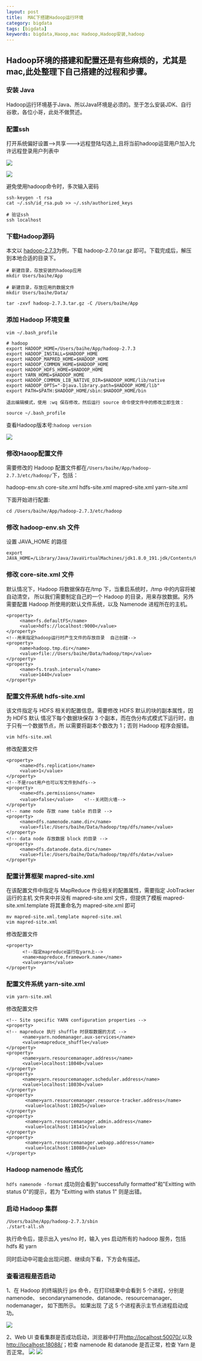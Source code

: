 ```yaml
---
layout: post
title:  MAC下搭建Hadoop运行环境
category: bigdata 
tags: [bigdata]
keywords: bigdata,Haoop,mac Hadoop,Hadoop安装,hadoop
---
```


## Hadoop环境的搭建和配置还是有些麻烦的，尤其是mac,此处整理下自己搭建的过程和步骤。

### 安装 Java
Hadoop运行环境基于Java、所以Java环境是必须的。至于怎么安装JDK、自行谷歌，各位小哥，此处不做赘述。

### 配置ssh 
打开系统偏好设置-->共享--->远程登陆勾选上,且将当前hadoop运营用户加入允许远程登录用户列表中

![](https://static.studytime.xin/image/articles/20190720234625.png)

![](https://static.studytime.xin/image/articles/20190720235630.png)

避免使用hadoop命令时，多次输入密码
```
ssh-keygen -t rsa
cat ~/.ssh/id_rsa.pub >> ~/.ssh/authorized_keys

# 验证ssh 
ssh localhost
```

### 

### 下载Hadoop源码
本文以 [hadoop-2.7.3](https://archive.apache.org/dist/hadoop/core/hadoop-2.7.3/)为例，下载 hadoop-2.7.0.tar.gz 即可。下载完成后，解压到本地合适的目录下。
```
# 新建目录，存放安装的hadoop应用
mkdir Users/baihe/App

# 新建目录，存放应用的数据文件
mkdir Users/baihe/Data/

tar -zxvf hadoop-2.7.3.tar.gz -C /Users/baihe/App
```

### 添加 Hadoop 环境变量
```
vim ~/.bash_profile

# hadoop
export HADOOP_HOME=/Users/baihe/App/hadoop-2.7.3
export HADOOP_INSTALL=$HADOOP_HOME
export HADOOP_MAPRED_HOME=$HADOOP_HOME
export HADOOP_COMMON_HOME=$HADOOP_HOME
export HADOOP_HDFS_HOME=$HADOOP_HOME
export YARN_HOME=$HADOOP_HOME
export HADOOP_COMMON_LIB_NATIVE_DIR=$HADOOP_HOME/lib/native
export HADOOP_OPTS="-Djava.library.path=$HADOOP_HOME/lib"
export PATH=$PATH:$HADOOP_HOME/sbin:$HADOOP_HOME/bin

退出编辑模式，使用 :wq 保存修改，然后运行 source 命令使文件中的修改立即生效：

source ~/.bash_profile

```

查看Hadoop版本号:`hadoop version`

![](https://static.studytime.xin/image/articles/20190720231833.png)


### 修改Haoop配置文件

需要修改的 Hadoop 配置文件都在`/Users/baihe/App/hadoop-2.7.3/etc/hadoop/`下，包括：

hadoop-env.sh
core-site.xml
hdfs-site.xml
mapred-site.xml
yarn-site.xml

下面开始进行配置:
```
cd /Users/baihe/App/hadoop-2.7.3/etc/hadoop
```

### 修改 hadoop-env.sh 文件

设置 JAVA_HOME 的路径
```
export JAVA_HOME=/Library/Java/JavaVirtualMachines/jdk1.8.0_191.jdk/Contents/Home
```

### 修改 core-site.xml 文件
默认情况下，Hadoop 将数据保存在/tmp 下，当重启系统时，/tmp 中的内容将被自动清空， 所以我们需要制定自己的一个 Hadoop 的目录，用来存放数据。另外需要配置 Hadoop 所使用的默认文件系统，以及 Namenode 进程所在的主机。
```
<property>
     <name>fs.defaultFS</name>
     <value>hdfs://localhost:9000</value>
</property>
<!--用来指定hadoop运行时产生文件的存放目录  自己创建-->
<property>
     name>hadoop.tmp.dir</name>
     <value>file://Users/baihe/Data/hadoop/tmp</value>
</property>
<property>
     <name>fs.trash.interval</name>
     <value>1440</value>
</property>
```

### 配置文件系统 hdfs-site.xml
该文件指定与 HDFS 相关的配置信息。需要修改 HDFS 默认的块的副本属性，因为 HDFS 默认 情况下每个数据块保存 3 个副本，而在伪分布式模式下运行时，由于只有一个数据节点，所 以需要将副本个数改为 1；否则 Hadoop 程序会报错。

```
vim hdfs-site.xml
```

修改配置文件

```
<property>
     <name>dfs.replication</name>
     <value>1</value>
</property>
<!--不是root用户也可以写文件到hdfs-->
<property>
     <name>dfs.permissions</name>
     <value>false</value>    <!--关闭防火墙-->
</property>
<!-- name node 存放 name table 的目录 -->
<property>
     <name>dfs.namenode.name.dir</name>
     <value>file:/Users/baihe/Data/hadoop/tmp/dfs/name</value>
</property>
<!-- data node 存放数据 block 的目录 -->
<property>
     <name>dfs.datanode.data.dir</name>
     <value>file:/Users/baihe/Data/hadoop/tmp/dfs/data</value>
</property>
```

### 配置计算框架 mapred-site.xml
在该配置文件中指定与 MapReduce 作业相关的配置属性，需要指定 JobTracker 运行的主机 文件夹中并没有 mapred-site.xml 文件，但提供了模板 mapred-site.xml.template 将其重命名为 mapred-site.xml 即可

```
mv mapred-site.xml.template mapred-site.xml
vim mapred-site.xml
```

修改配置文件
```
<property>
      <!--指定mapreduce运行在yarn上-->
      <name>mapreduce.framework.name</name>
      <value>yarn</value>
</property>
```

### 配置文件系统 yarn-site.xml

```
vim yarn-site.xml
```

修改配置文件
```
<!-- Site specific YARN configuration properties -->
<property>
<!-- mapreduce 执行 shuffle 时获取数据的方式 -->
      <name>yarn.nodemanager.aux-services</name>
      <value>mapreduce_shuffle</value>
</property>
<property>
      <name>yarn.resourcemanager.address</name>
      <value>localhost:18040</value>
</property>
<property>
      <name>yarn.resourcemanager.scheduler.address</name>
      <value>localhost:18030</value>
</property>
<property>
       <name>yarn.resourcemanager.resource-tracker.address</name>
       <value>localhost:18025</value>
</property>
<property>
       <name>yarn.resourcemanager.admin.address</name>
       <value>localhost:18141</value>
</property>
<property>
       <name>yarn.resourcemanager.webapp.address</name>
       <value>localhost:18088</value>
</property>
```

### Hadoop namenode 格式化
`hdfs namenode -format`
成功则会看到"successfully formatted"和"Exitting with status 0"的提示，若为 "Exitting with status 1" 则是出错。

### 启动 Hadoop 集群
```
/Users/baihe/App/hadoop-2.7.3/sbin
./start-all.sh
```

执行命令后，提示出入 yes/no 时，输入 yes
启动所有的 hadoop 服务，包括 hdfs 和 yarn

同时启动中可能会出现问题、继续向下看，下方会有描述。

### 查看进程是否启动
1、在 Hadoop 的终端执行 jps 命令，在打印结果中会看到 5 个进程，分别是 namenode、 secondarynamenode、datanode、resourcemanager、nodemanager， 如下图所示。 如果出现 了这 5 个进程表示主节点进程启动成功。

![](https://static.studytime.xin/image/articles/20190720233742.png)

2、Web UI 查看集群是否成功启动，浏览器中打开[http://localhost:50070/](http://localhost:50070/),以及[http://localhost:18088/](http://localhost:18088/)；检查 namenode 和 datanode 是否正常，检查 Yarn 是否正常。
![](https://static.studytime.xin/image/articles/20190720234052.png)
![](https://static.studytime.xin/image/articles/20190720234115.png)


























